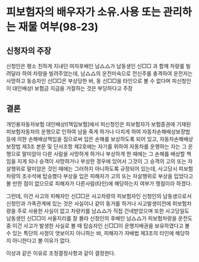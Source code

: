 # 피보험자의 배우자가 소유.사용 또는 관리하는 재물 여부(98-23)

## 신청자의 주장
신청인은 평소 친하게 지내던 여자후배인 남△△가 남동생인 신□□   과 함께 차량를 빌려달라 하여 차량을 빌려주었는데, 남△△의 운전미숙으로 전신주를 충격하여 운전자는 사망하고 동승자인 신□□은 부상당한 바, 동 신□□을 타인으로 볼 수 없다며 피신청인이 대인배상Ⅰ 보험금 지급을 거절하는 것은 부당하다고 주장

## 결론
개인용자동차보험 대인배상I[책임보험]에서 피신청인은 피보험자가 보험증권에 기재된 피보험자동차의 운행으로 인하여 남을 죽게 하거나 다치게 하여 자동차손해배상보장법 등에 의한 손해배상책임을 짐으로써 입은 손해를 보상하도록 되어 있고, 자동차손해배상보장법 제3조 본문 및 단서조항 제2호에는 자기를 위하여 자동차를 운행하는 자는 그 운행으로 말미암아 다른 사람을 사망하게 하거나 부상하게 한 때에는 그 손해를 배상할 책임을 지게 되나 승객이 사망하거나 부상한 경우에 있어서 그것이 그 승객의 고의 또는 자살행위로 말미암은 것인 때에는 그러하지 아니하도록 규정되어 있는데, 사고당시 피보험차량의 조수석에 탑승했다 부상을 입은 피해자가 고의 또는 자살행위로 부상을 입었다고 볼 만한 점이 없으므로 피해자가 다른사람(타인)에 해당하는지 여부가 쟁점이라 하겠다.
  
그런데, 이건 사고의 피해자인 신□□은 사고차량의 피보험자인 신청인의 남동생으로서 신청인과 가족관계에 있는 것은 사실이나 같이 동거를 하거나 사고발생이전에 피보험차량을 주로 사용한 사실이 없고 차량키를 남△△가 직접 건네받았으며 또한 사고당일도 남동생인 신□□이 서울지리를 잘 몰라 신청인의 후배인 남△△가 피보험차량을 운전도중 이건 사고가 발생한 사실로 볼 때 탑승자인 신□□이 운행지배권을 보유하였다고  볼 수 있는 특단의 사정이 엿보이지 아니하는 바, 피해자가 자배법 제3조의 타인에 해당하지 아니한다고 볼 이유가 없다.
  
이상과 같은 이유로 조정결정사항과 같이 결정한다.